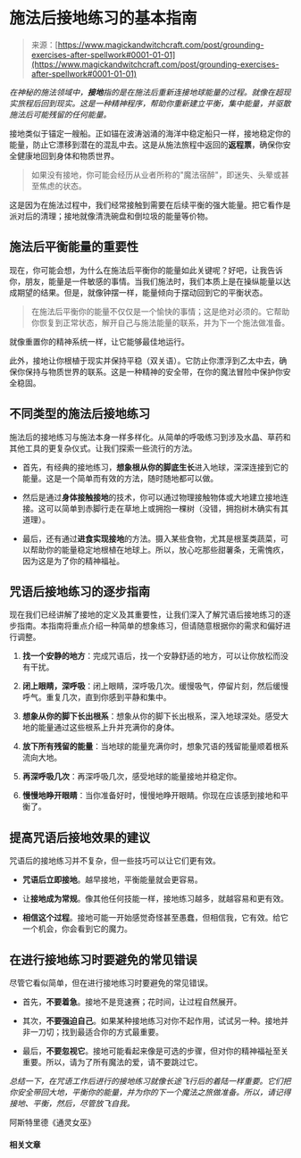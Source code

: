 <!--yml

category: 未分类

date: 2024-06-12 18:32:07

-->

# 施法后接地练习的基本指南

> 来源：[https://www.magickandwitchcraft.com/post/grounding-exercises-after-spellwork#0001-01-01](https://www.magickandwitchcraft.com/post/grounding-exercises-after-spellwork#0001-01-01)

*在神秘的施法领域中，**接地**指的是在施法后重新连接地球能量的过程。就像在超现实旅程后回到现实。这是一种精神程序，帮助你重新建立平衡，集中能量，并驱散施法后可能残留的任何能量。*

接地类似于锚定一艘船。正如锚在波涛汹涌的海洋中稳定船只一样，接地稳定你的能量，防止它漂移到潜在的混乱中去。这是从施法旅程中返回的**返程票**，确保你安全健康地回到身体和物质世界。

> 如果没有接地，你可能会经历从业者所称的"魔法宿醉"，即迷失、头晕或甚至焦虑的状态。

这是因为在施法过程中，我们经常接触到需要在后续平衡的强大能量。把它看作是派对后的清理；接地就像清洗碗盘和倒垃圾的能量等价物。

## **施法后平衡能量的重要性**

现在，你可能会想，为什么在施法后平衡你的能量如此关键呢？好吧，让我告诉你，朋友，能量是一件敏感的事情。当我们施法时，我们本质上是在操纵能量以达成期望的结果。但是，就像钟摆一样，能量倾向于摆动回到它的平衡状态。

> 在施法后平衡你的能量不仅仅是一个愉快的事情；这是绝对必须的。它帮助你恢复到正常状态，解开自己与施法能量的联系，并为下一个施法做准备。

就像重置你的精神系统一样，让它能够最佳地运行。

此外，接地让你根植于现实并保持平稳（双关语）。它防止你漂浮到乙太中去，确保你保持与物质世界的联系。这是一种精神的安全带，在你的魔法冒险中保护你安全稳固。

## 不同类型的施法后接地练习

施法后的接地练习与施法本身一样多样化。从简单的呼吸练习到涉及水晶、草药和其他工具的更复杂仪式。让我们探索一些流行的方法。

+   首先，有经典的接地练习，**想象根从你的脚底生长**进入地球，深深连接到它的能量。这是一个简单而有效的方法，随时随地都可以做。

+   然后是通过**身体接触接地**的技术，你可以通过物理接触物体或大地建立接地连接。这可以简单到赤脚行走在草地上或拥抱一棵树（没错，拥抱树木确实有其道理）。

+   最后，还有通过**进食实现接地**的方法。摄入某些食物，尤其是根茎类蔬菜，可以帮助你的能量稳定地根植在地球上。所以，放心吃那些甜薯条，无需愧疚，因为这是为了你的精神福祉。

## 咒语后接地练习的逐步指南

现在我们已经讲解了接地的定义及其重要性，让我们深入了解咒语后接地练习的逐步指南。本指南将重点介绍一种简单的想象练习，但请随意根据你的需求和偏好进行调整。

1.  **找一个安静的地方**：完成咒语后，找一个安静舒适的地方，可以让你放松而没有干扰。

1.  **闭上眼睛，深呼吸**：闭上眼睛，深呼吸几次。缓慢吸气，停留片刻，然后缓慢呼气。重复几次，直到你感到平静和集中。

1.  **想象从你的脚下长出根系**：想象从你的脚下长出根系，深入地球深处。感受大地的能量通过这些根系上升并充满你的身体。

1.  **放下所有残留的能量**：当地球的能量充满你时，想象咒语的残留能量顺着根系流向大地。

1.  **再深呼吸几次**：再深呼吸几次，感受地球的能量接地并稳定你。

1.  **慢慢地睁开眼睛**：当你准备好时，慢慢地睁开眼睛。你现在应该感到接地和平衡了。

## 提高咒语后接地效果的建议

咒语后的接地练习并不复杂，但一些技巧可以让它们更有效。

+   **咒语后立即接地**。越早接地，平衡能量就会更容易。

+   让**接地成为常规**。像其他任何技能一样，接地练习越多，就越容易和更有效。

+   **相信这个过程**。接地可能一开始感觉奇怪甚至愚蠢，但相信我，它有效。给它一个机会，你会看到它的魔力。

## 在进行接地练习时要避免的常见错误

尽管它看似简单，但在进行接地练习时要避免的常见错误。

+   首先，**不要着急**。接地不是竞速赛；花时间，让过程自然展开。

+   其次，**不要强迫自己**。如果某种接地练习对你不起作用，试试另一种。接地并非一刀切；找到最适合你的方式最重要。

+   最后，**不要忽视它**。接地可能看起来像是可选的步骤，但对你的精神福祉至关重要。所以，请为了所有魔法的爱，请不要跳过它。

*总结一下，在咒语工作后进行的接地练习就像长途飞行后的着陆一样重要。它们把你安全带回大地，平衡你的能量，并为你的下一个魔法之旅做准备。所以，请记得接地、平衡，然后，尽管放飞自我。*

阿斯特里德《通灵女巫》

#### 相关文章
